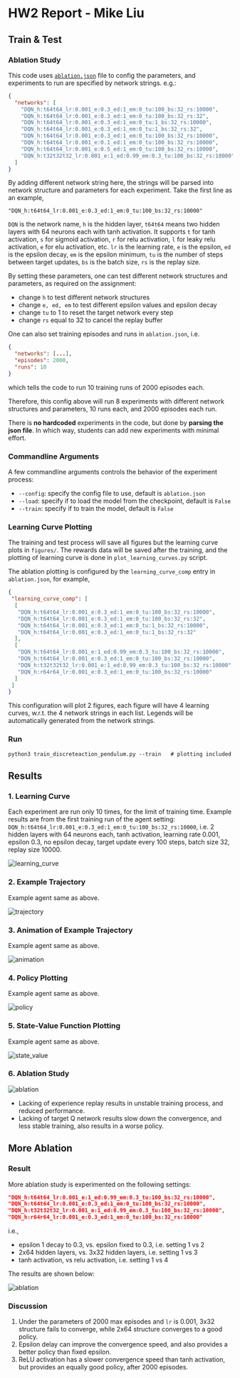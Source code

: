# HW2 Report - Mike Liu

[//]: # (## Code Structure)

## Train \& Test

### Ablation Study

This code uses [`ablation.json`](ablation.json) file to config the parameters, and experiments to run are specified by network strings. e.g.:

```json
{
  "networks": [
    "DQN_h:t64t64_lr:0.001_e:0.3_ed:1_em:0_tu:100_bs:32_rs:10000",
    "DQN_h:t64t64_lr:0.001_e:0.3_ed:1_em:0_tu:100_bs:32_rs:32",
    "DQN_h:t64t64_lr:0.001_e:0.3_ed:1_em:0_tu:1_bs:32_rs:10000",
    "DQN_h:t64t64_lr:0.001_e:0.3_ed:1_em:0_tu:1_bs:32_rs:32",
    "DQN_h:t64t64_lr:0.001_e:0.3_ed:1_em:0_tu:100_bs:32_rs:10000",
    "DQN_h:t64t64_lr:0.001_e:0.1_ed:1_em:0_tu:100_bs:32_rs:10000",
    "DQN_h:t64t64_lr:0.001_e:0.5_ed:1_em:0_tu:100_bs:32_rs:10000",
    "DQN_h:t32t32t32_lr:0.001_e:1_ed:0.99_em:0.3_tu:100_bs:32_rs:10000"
  ]
}
```

By adding different network string here, the strings will be parsed into network structure and parameters for each experiment.
Take the first line as an example,
```
"DQN_h:t64t64_lr:0.001_e:0.3_ed:1_em:0_tu:100_bs:32_rs:10000"
```
`DQN` is the network name, `h` is the hidden layer, `t64t64` means two hidden layers with 64 neurons each with tanh activation. It supports `t` for tanh activation, `s` for sigmoid activation, `r` for relu activation, `l` for leaky relu activation, `e` for elu activation, etc.
 `lr` is the learning rate, `e` is the epsilon, `ed` is the epsilon decay, `em` is the epsilon minimum, `tu` is the number of steps between target updates, `bs` is the batch size, `rs` is the replay size.

By setting these parameters, one can test different network structures and parameters, as required on the assignment:
- change `h` to test different network structures
- change `e, ed, em` to test different epsilon values and epsilon decay
- change `tu` to 1 to reset the target network every step
- change `rs` equal to 32 to cancel the replay buffer

One can also set training episodes and runs in `ablation.json`, i.e. 
```json lines
{
  "networks": [...],
  "episodes": 2000,
  "runs": 10
}
```
which tells the code to run 10 training runs of 2000 episodes each.

Therefore, this config above will run 8 experiments with different network structures and parameters, 10 runs each, and 2000 episodes each run.

There is **no hardcoded** experiments in the code, but done by **parsing the json file**.
In which way, students can add new experiments with minimal effort.

### Commandline Arguments
A few commandline arguments controls the behavior of the experiment process:

- `--config`: specify the config file to use, default is `ablation.json`
- `--load`: specify if to load the model from the checkpoint, default is `False`
- `--train`: specify if to train the model, default is `False`

### Learning Curve Plotting

The training and test process will save all figures but the learning curve plots in `figures/`.
The rewards data will be saved after the training, and the plotting of learning curve is done in `plot_learning_curves.py` script.

The ablation plotting is configured by the `learning_curve_comp` entry in `ablation.json`, for example,

```json
{
 "learning_curve_comp": [
  [
   "DQN_h:t64t64_lr:0.001_e:0.3_ed:1_em:0_tu:100_bs:32_rs:10000",
   "DQN_h:t64t64_lr:0.001_e:0.3_ed:1_em:0_tu:100_bs:32_rs:32",
   "DQN_h:t64t64_lr:0.001_e:0.3_ed:1_em:0_tu:1_bs:32_rs:10000",
   "DQN_h:t64t64_lr:0.001_e:0.3_ed:1_em:0_tu:1_bs:32_rs:32"
  ],
  [
   "DQN_h:t64t64_lr:0.001_e:1_ed:0.99_em:0.3_tu:100_bs:32_rs:10000",
   "DQN_h:t64t64_lr:0.001_e:0.3_ed:1_em:0_tu:100_bs:32_rs:10000",
   "DQN_h:t32t32t32_lr:0.001_e:1_ed:0.99_em:0.3_tu:100_bs:32_rs:10000",
   "DQN_h:r64r64_lr:0.001_e:0.3_ed:1_em:0_tu:100_bs:32_rs:10000"
  ]
 ]
}
```

This configuration will plot 2 figures, each figure will have 4 learning curves, w.r.t. the 4 network strings in each list.
Legends will be automatically generated from the network strings.

### Run

```shell
python3 train_discreteaction_pendulum.py --train   # plotting included
```
 
## Results

### 1. Learning Curve 
Each experiment are run only 10 times, for the limit of training time.
Example results are from the first training run of the agent setting: `DQN_h:t64t64_lr:0.001_e:0.3_ed:1_em:0_tu:100_bs:32_rs:10000`, i.e. 2 hidden layers with 64 neurons each, tanh activation, learning rate 0.001, epsilon 0.3, no epsilon decay, target update every 100 steps, batch size 32, replay size 10000.

![learning_curve](figures/learning_curve_h:t64t64_lr:0.001_e:0.3_ed:1_em:0_tu:100_bs:32_rs:10000.png)

### 2. Example Trajectory
Example agent same as above.

![trajectory](figures/test_discreteaction_pendulum_DQN_h:t64t64_lr:0.001_e:0.3_ed:1_em:0_tu:100_bs:32_rs:10000_r:0.png)

### 3. Animation of Example Trajectory
Example agent same as above.

![animation](figures/test_discreteaction_pendulum_DQN_h:t64t64_lr:0.001_e:0.3_ed:1_em:0_tu:100_bs:32_rs:10000_r:0.gif)

### 4. Policy Plotting
Example agent same as above.

![policy](figures/Policy_of_DQN_h:t64t64_lr:0.001_e:0.3_ed:1_em:0_tu:100_bs:32_rs:10000_r:0.png)

### 5. State-Value Function Plotting
Example agent same as above.

![state_value](figures/State-Value_Function_of_DQN_h:t64t64_lr:0.001_e:0.3_ed:1_em:0_tu:100_bs:32_rs:10000_r:0.png)

### 6. Ablation Study

![ablation](figures/learning_curve_ablation_0.png)

- Lacking of experience replay results in unstable training process, and reduced performance.
- Lacking of target Q network results slow down the convergence, and less stable training, also results in a worse policy.

## More Ablation

### Result
More ablation study is experimented on the following settings:

``` json
"DQN_h:t64t64_lr:0.001_e:1_ed:0.99_em:0.3_tu:100_bs:32_rs:10000",
"DQN_h:t64t64_lr:0.001_e:0.3_ed:1_em:0_tu:100_bs:32_rs:10000",
"DQN_h:t32t32t32_lr:0.001_e:1_ed:0.99_em:0.3_tu:100_bs:32_rs:10000",
"DQN_h:r64r64_lr:0.001_e:0.3_ed:1_em:0_tu:100_bs:32_rs:10000"
```

i.e.,

- epsilon 1 decay to 0.3, vs. epsilon fixed to 0.3, i.e. setting 1 vs 2
- 2x64 hidden layers, vs. 3x32 hidden layers, i.e. setting 1 vs 3
- tanh activation, vs relu activation, i.e. setting 1 vs 4

The results are shown below:

![ablation](figures/learning_curve_ablation_1.png)

### Discussion

1. Under the parameters of 2000 max episodes and `lr` is 0.001, 3x32 structure fails to converge, while 2x64 structure converges to a good policy.
2. Epsilon delay can improve the convergence speed, and also provides a better policy than fixed epsilon.
3. ReLU activation has a slower convergence speed than tanh activation, but provides an equally good policy, after 2000 episodes.